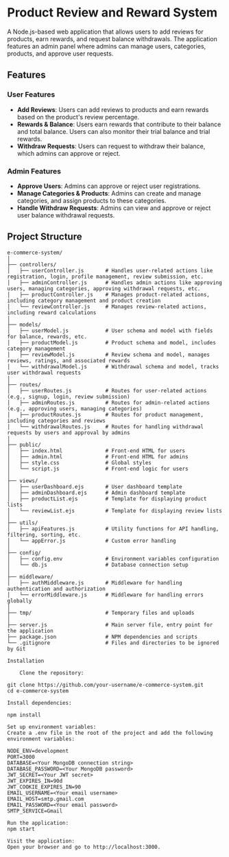 # Product Review and Reward System

A Node.js-based web application that allows users to add reviews for products, earn rewards, and request balance withdrawals. The application features an admin panel where admins can manage users, categories, products, and approve user requests.

## Features

### User Features
- **Add Reviews**: Users can add reviews to products and earn rewards based on the product's review percentage.
- **Rewards & Balance**: Users earn rewards that contribute to their balance and total balance. Users can also monitor their trial balance and trial rewards.
- **Withdraw Requests**: Users can request to withdraw their balance, which admins can approve or reject.

### Admin Features
- **Approve Users**: Admins can approve or reject user registrations.
- **Manage Categories & Products**: Admins can create and manage categories, and assign products to these categories.
- **Handle Withdraw Requests**: Admins can view and approve or reject user balance withdrawal requests.

## Project Structure

```plaintext
e-commerce-system/
│
├── controllers/
│   ├── userController.js       # Handles user-related actions like registration, login, profile management, review submission, etc.
│   ├── adminController.js      # Handles admin actions like approving users, managing categories, approving withdrawal requests, etc.
│   ├── productController.js    # Manages product-related actions, including category management and product creation
│   └── reviewController.js     # Manages review-related actions, including reward calculations
│
├── models/
│   ├── userModel.js            # User schema and model with fields for balance, rewards, etc.
│   ├── productModel.js         # Product schema and model, includes category management
│   ├── reviewModel.js          # Review schema and model, manages reviews, ratings, and associated rewards
│   └── withdrawalModel.js      # Withdrawal schema and model, tracks user withdrawal requests
│
├── routes/
│   ├── userRoutes.js           # Routes for user-related actions (e.g., signup, login, review submission)
│   ├── adminRoutes.js          # Routes for admin-related actions (e.g., approving users, managing categories)
│   ├── productRoutes.js        # Routes for product management, including categories and reviews
│   └── withdrawalRoutes.js     # Routes for handling withdrawal requests by users and approval by admins
│
├── public/
│   ├── index.html              # Front-end HTML for users
│   ├── admin.html              # Front-end HTML for admins
│   ├── style.css               # Global styles
│   └── script.js               # Front-end logic for users
│
├── views/
│   ├── userDashboard.ejs       # User dashboard template
│   ├── adminDashboard.ejs      # Admin dashboard template
│   ├── productList.ejs         # Template for displaying product lists
│   └── reviewList.ejs          # Template for displaying review lists
│
├── utils/
│   ├── apiFeatures.js          # Utility functions for API handling, filtering, sorting, etc.
│   └── appError.js             # Custom error handling
│
├── config/
│   ├── config.env              # Environment variables configuration
│   └── db.js                   # Database connection setup
│
├── middleware/
│   ├── authMiddleware.js       # Middleware for handling authentication and authorization
│   └── errorMiddleware.js      # Middleware for handling errors globally
│
├── tmp/                        # Temporary files and uploads
│
├── server.js                   # Main server file, entry point for the application
├── package.json                # NPM dependencies and scripts
└── .gitignore                  # Files and directories to be ignored by Git

Installation

    Clone the repository:

git clone https://github.com/your-username/e-commerce-system.git
cd e-commerce-system

Install dependencies:

npm install

Set up environment variables:
Create a .env file in the root of the project and add the following environment variables:

NODE_ENV=development
PORT=3000
DATABASE=<Your MongoDB connection string>
DATABASE_PASSWORD=<Your MongoDB password>
JWT_SECRET=<Your JWT secret>
JWT_EXPIRES_IN=90d
JWT_COOKIE_EXPIRES_IN=90
EMAIL_USERNAME=<Your email username>
EMAIL_HOST=smtp.gmail.com
EMAIL_PASSWORD=<Your email password>
SMTP_SERVICE=Gmail

Run the application:
npm start

Visit the application:
Open your browser and go to http://localhost:3000.
